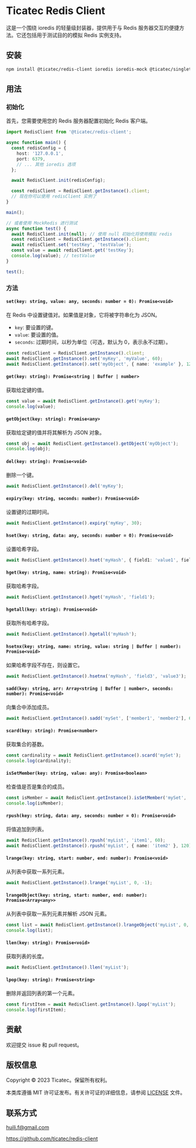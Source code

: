 # Ticatec Redis Client

这是一个围绕 ioredis 的轻量级封装器，提供用于与 Redis 服务器交互的便捷方法。它还包括用于测试目的的模拟 Redis 实例支持。

## 安装

```bash
npm install @ticatec/redis-client ioredis ioredis-mock @ticatec/singleton-log4js
```

## 用法

### 初始化

首先，您需要使用您的 Redis 服务器配置初始化 Redis 客户端。

```typescript
import RedisClient from '@ticatec/redis-client';

async function main() {
  const redisConfig = {
    host: '127.0.0.1',
    port: 6379,
    // ... 其他 ioredis 选项
  };

  await RedisClient.init(redisConfig);

  const redisClient = RedisClient.getInstance().client;
  // 现在你可以使用 redisClient 实例了
}

main();

// 或者使用 MockRedis 进行测试
async function test() {
  await RedisClient.init(null); // 使用 null 初始化将使用模拟 redis
  const redisClient = RedisClient.getInstance().client;
  await redisClient.set('testKey', 'testValue');
  const value = await redisClient.get('testKey');
  console.log(value); // testValue
}

test();
```

### 方法

#### `set(key: string, value: any, seconds: number = 0): Promise<void>`

在 Redis 中设置键值对。如果值是对象，它将被字符串化为 JSON。

- `key`: 要设置的键。
- `value`: 要设置的值。
- `seconds`: 过期时间，以秒为单位（可选，默认为 0，表示永不过期）。

```typescript
const redisClient = RedisClient.getInstance().client;
await RedisClient.getInstance().set('myKey', 'myValue', 60);
await RedisClient.getInstance().set('myObject', { name: 'example' }, 120);
```

#### `get(key: string): Promise<string | Buffer | number>`

获取给定键的值。

```typescript
const value = await RedisClient.getInstance().get('myKey');
console.log(value);
```

#### `getObject(key: string): Promise<any>`

获取给定键的值并将其解析为 JSON 对象。

```typescript
const obj = await RedisClient.getInstance().getObject('myObject');
console.log(obj);
```

#### `del(key: string): Promise<void>`

删除一个键。

```typescript
await RedisClient.getInstance().del('myKey');
```

#### `expiry(key: string, seconds: number): Promise<void>`

设置键的过期时间。

```typescript
await RedisClient.getInstance().expiry('myKey', 30);
```

#### `hset(key: string, data: any, seconds: number = 0): Promise<void>`

设置哈希字段。

```typescript
await RedisClient.getInstance().hset('myHash', { field1: 'value1', field2: 'value2' }, 60);
```

#### `hget(key: string, name: string): Promise<void>`

获取哈希字段。

```typescript
await RedisClient.getInstance().hget('myHash', 'field1');
```

#### `hgetall(key: string): Promise<void>`

获取所有哈希字段。

```typescript
await RedisClient.getInstance().hgetall('myHash');
```

#### `hsetnx(key: string, name: string, value: string | Buffer | number): Promise<void>`

如果哈希字段不存在，则设置它。

```typescript
await RedisClient.getInstance().hsetnx('myHash', 'field3', 'value3');
```

#### `sadd(key: string, arr: Array<string | Buffer | number>, seconds: number): Promise<void>`

向集合中添加成员。

```typescript
await RedisClient.getInstance().sadd('mySet', ['member1', 'member2'], 60);
```

#### `scard(key: string): Promise<number>`

获取集合的基数。

```typescript
const cardinality = await RedisClient.getInstance().scard('mySet');
console.log(cardinality);
```

#### `isSetMember(key: string, value: any): Promise<boolean>`

检查值是否是集合的成员。

```typescript
const isMember = await RedisClient.getInstance().isSetMember('mySet', 'member1');
console.log(isMember);
```

#### `rpush(key: string, data: any, seconds: number = 0): Promise<void>`

将值追加到列表。

```typescript
await RedisClient.getInstance().rpush('myList', 'item1', 60);
await RedisClient.getInstance().rpush('myList', { name: 'item2' }, 120);
```

#### `lrange(key: string, start: number, end: number): Promise<void>`

从列表中获取一系列元素。

```typescript
await RedisClient.getInstance().lrange('myList', 0, -1);
```

#### `lrangeObject(key: string, start: number, end: number): Promise<Array<any>>`

从列表中获取一系列元素并解析 JSON 元素。

```typescript
const list = await RedisClient.getInstance().lrangeObject('myList', 0, -1);
console.log(list);
```

#### `llen(key: string): Promise<void>`

获取列表的长度。

```typescript
await RedisClient.getInstance().llen('myList');
```

#### `lpop(key: string): Promise<string>`

删除并返回列表的第一个元素。

```typescript
const firstItem = await RedisClient.getInstance().lpop('myList');
console.log(firstItem);
```


## 贡献

欢迎提交 issue 和 pull request。

## 版权信息

Copyright © 2023 Ticatec。保留所有权利。

本类库遵循 MIT 许可证发布。有关许可证的详细信息，请参阅 [LICENSE](LICENSE) 文件。

## 联系方式

huili.f@gmail.com

https://github.com/ticatec/redis-client